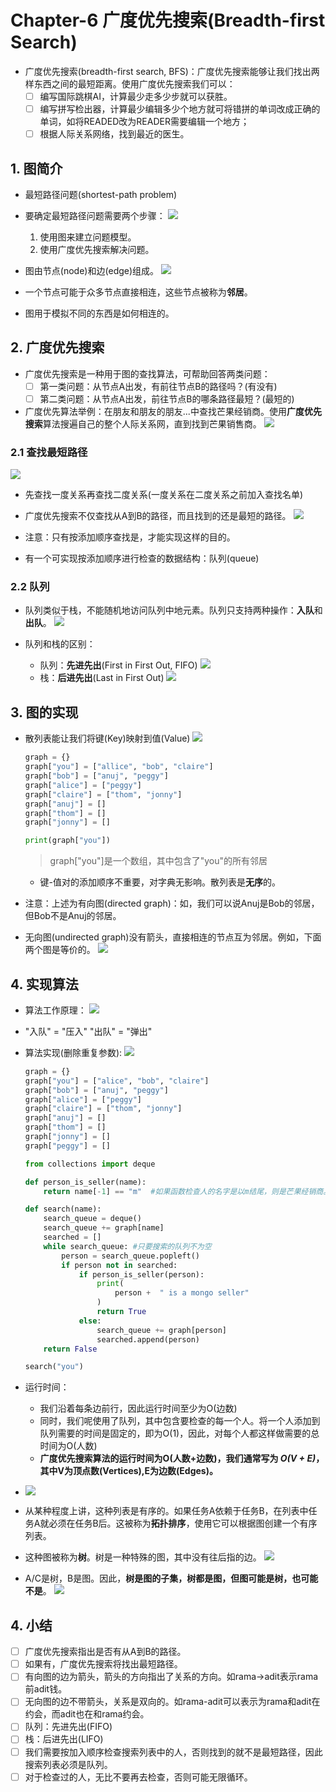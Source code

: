# Chapter-6 广度优先搜索(Breadth-first Search)

* 广度优先搜索(breadth-first search, BFS)：广度优先搜索能够让我们找出两样东西之间的最短距离。使用广度优先搜索我们可以：
  * [ ] 编写国际跳棋AI，计算最少走多少步就可以获胜。
  * [ ] 编写拼写检出器，计算最少编辑多少个地方就可将错拼的单词改成正确的单词，如将READED改为READER需要编辑一个地方；
  * [ ] 根据人际关系网络，找到最近的医生。

## 1. 图简介

* 最短路径问题(shortest-path problem)

* 要确定最短路径问题需要两个步骤：
  ![](2022-02-12-15-05-11.png)
  1. 使用图来建立问题模型。
  2. 使用广度优先搜索解决问题。

* 图由节点(node)和边(edge)组成。
  ![](2022-02-12-15-06-37.png)

* 一个节点可能于众多节点直接相连，这些节点被称为**邻居**。

* 图用于模拟不同的东西是如何相连的。

## 2. 广度优先搜索 

* 广度优先搜索是一种用于图的查找算法，可帮助回答两类问题：
  * [ ] 第一类问题：从节点A出发，有前往节点B的路径吗？(有没有)
  * [ ] 第二类问题：从节点A出发，前往节点B的哪条路径最短？(最短的)

* 广度优先算法举例：在朋友和朋友的朋友...中查找芒果经销商。使用**广度优先搜索**算法搜遍自己的整个人际关系网，直到找到芒果销售商。
  ![](2022-02-12-15-15-45.png)

### 2.1 查找最短路径

![](2022-02-12-15-24-27.png)

* 先查找一度关系再查找二度关系(一度关系在二度关系之前加入查找名单)

* 广度优先搜索不仅查找从A到B的路径，而且找到的还是最短的路径。
  ![](2022-02-12-15-28-26.png)

* 注意：只有按添加顺序查找是，才能实现这样的目的。

* 有一个可实现按添加顺序进行检查的数据结构：队列(queue)

### 2.2 队列

* 队列类似于栈，不能随机地访问队列中地元素。队列只支持两种操作：**入队**和**出队**。
  ![](2022-02-12-15-32-38.png)

* 队列和栈的区别：
  * 队列：**先进先出**(First in First Out, FIFO)
    ![](2022-02-12-15-35-38.png)
  * 栈：**后进先出**(Last in First Out)
    ![](2022-02-12-15-35-48.png)

## 3. 图的实现

* 散列表能让我们将键(Key)映射到值(Value)
  ![](2022-02-12-16-21-09.png)
  ```python
  graph = {}
  graph["you"] = ["allice", "bob", "claire"]
  graph["bob"] = ["anuj", "peggy"]
  graph["alice"] = ["peggy"]
  graph["claire"] = ["thom", "jonny"]
  graph["anuj"] = []
  graph["thom"] = []
  graph["jonny"] = [] 

  print(graph["you"])
  ```
  > graph["you"]是一个数组，其中包含了"you"的所有邻居

  * 键-值对的添加顺序不重要，对字典无影响。散列表是**无序**的。

* 注意：上述为有向图(directed graph)：如，我们可以说Anuj是Bob的邻居，但Bob不是Anuj的邻居。
* 无向图(undirected graph)没有箭头，直接相连的节点互为邻居。例如，下面两个图是等价的。
  ![](2022-02-12-16-23-18.png)

## 4. 实现算法

* 算法工作原理：
  ![](2022-02-13-11-35-47.png)

* "入队" = "压入"
  "出队" = "弹出"

* 算法实现(删除重复参数):
  ![](2022-02-13-13-05-50.png)
  ```python
  graph = {}
  graph["you"] = ["alice", "bob", "claire"]
  graph["bob"] = ["anuj", "peggy"]
  graph["alice"] = ["peggy"]
  graph["claire"] = ["thom", "jonny"]
  graph["anuj"] = []
  graph["thom"] = []
  graph["jonny"] = [] 
  graph["peggy"] = [] 

  from collections import deque

  def person_is_seller(name):
      return name[-1] == "m"  #如果函数检查人的名字是以m结尾，则是芒果经销商。

  def search(name):
      search_queue = deque()
      search_queue += graph[name]
      searched = []
      while search_queue: #只要搜索的队列不为空
          person = search_queue.popleft()
          if person not in searched:
              if person_is_seller(person):
                  print(
                      person +  " is a mongo seller"
                  )
                  return True
              else:
                  search_queue += graph[person]
                  searched.append(person)
      return False

  search("you")
  ```

* 运行时间：
  * 我们沿着每条边前行，因此运行时间至少为O(边数)
  * 同时，我们呢使用了队列，其中包含要检查的每一个人。将一个人添加到队列需要的时间是固定的，即为O(1)，因此，对每个人都这样做需要的总时间为O(人数)
  * **广度优先搜索算法的运行时间为O(人数+边数)，我们通常写为 _O(V + E)_，其中V为顶点数(Vertices),E为边数(Edges)。**

* ![](2022-02-13-13-14-43.png)
* 从某种程度上讲，这种列表是有序的。如果任务A依赖于任务B，在列表中任务A就必须在任务B后。这被称为**拓扑排序**，使用它可以根据图创建一个有序列表。

* 这种图被称为**树**。树是一种特殊的图，其中没有往后指的边。
  ![](2022-02-13-13-19-34.png)

* A/C是树，B是图。因此，**树是图的子集，树都是图，但图可能是树，也可能不是**。
  ![](2022-02-13-13-25-22.png)
  
## 4. 小结

* [ ] 广度优先搜索指出是否有从A到B的路径。
* [ ] 如果有，广度优先搜索将找出最短路径。
* [ ] 有向图的边为箭头，箭头的方向指出了关系的方向。如rama->adit表示rama前adit钱。
* [ ] 无向图的边不带箭头，关系是双向的。如rama-adit可以表示为rama和adit在约会，而adit也在和rama约会。
* [ ] 队列：先进先出(FIFO)
* [ ] 栈：后进先出(LIFO)
* [ ] 我们需要按加入顺序检查搜索列表中的人，否则找到的就不是最短路径，因此搜索列表必须是队列。
* [ ] 对于检查过的人，无比不要再去检查，否则可能无限循环。